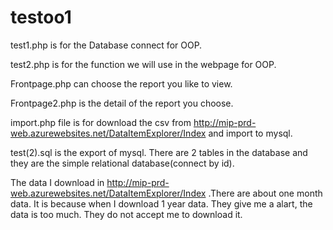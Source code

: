 # testoo1


test1.php is for the Database connect for OOP.

test2.php is for the function we will use in the webpage for OOP.

Frontpage.php can choose the report you like to view.


Frontpage2.php is the detail of the report you choose.




import.php file is for download the csv from http://mip-prd-web.azurewebsites.net/DataItemExplorer/Index  and import to mysql.


test(2).sql is the export of mysql. There are 2 tables in the database and they are the simple relational database(connect by id).




The data I download in http://mip-prd-web.azurewebsites.net/DataItemExplorer/Index .There are about one month data. It is because when I download 1 year data. They give me a alart, the data is too much. They do not accept me to download it.
